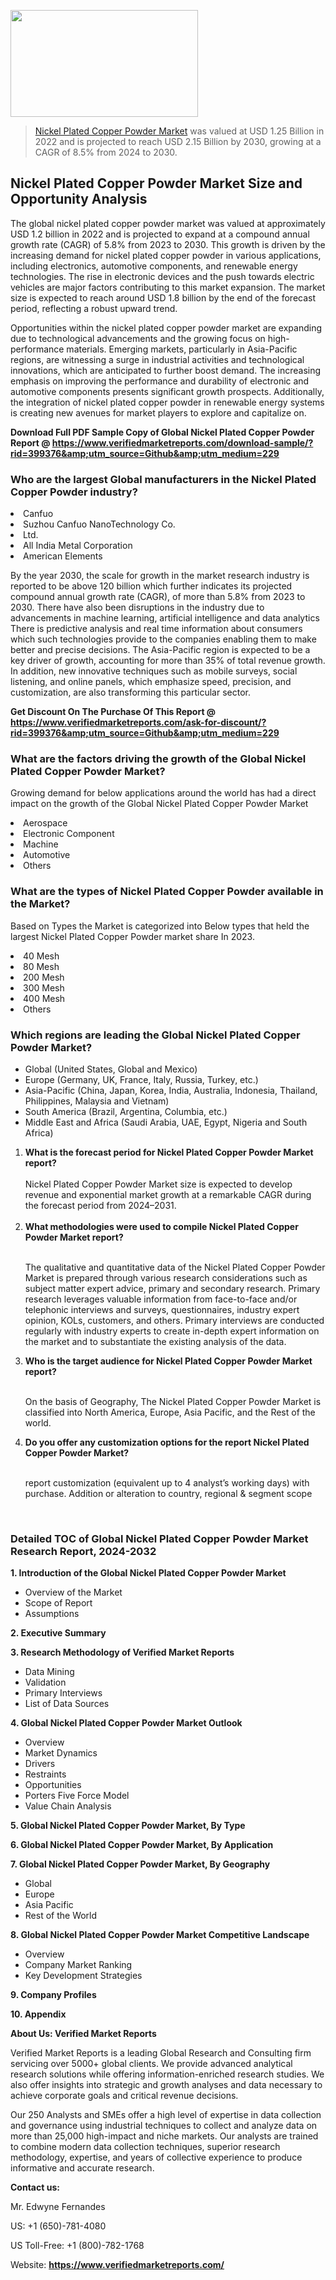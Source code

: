 <img src="https://ffe5etoiles.com/wp-content/uploads/2024/12/MST1-300x171.png" alt="" width="300" height="171" class="alignnone size-medium wp-image-20088" /><blockquote><p><p><a href="https://www.verifiedmarketreports.com/download-sample/?rid=399376&utm_source=Github&utm_medium=229" target="_blank">Nickel Plated Copper Powder Market</a> was valued at USD 1.25 Billion in 2022 and is projected to reach USD 2.15 Billion by 2030, growing at a CAGR of 8.5% from 2024 to 2030.</p></blockquote><p><h2>Nickel Plated Copper Powder Market Size and Opportunity Analysis</h2><p>The global nickel plated copper powder market was valued at approximately USD 1.2 billion in 2022 and is projected to expand at a compound annual growth rate (CAGR) of 5.8% from 2023 to 2030. This growth is driven by the increasing demand for nickel plated copper powder in various applications, including electronics, automotive components, and renewable energy technologies. The rise in electronic devices and the push towards electric vehicles are major factors contributing to this market expansion. The market size is expected to reach around USD 1.8 billion by the end of the forecast period, reflecting a robust upward trend.</p><p>Opportunities within the nickel plated copper powder market are expanding due to technological advancements and the growing focus on high-performance materials. Emerging markets, particularly in Asia-Pacific regions, are witnessing a surge in industrial activities and technological innovations, which are anticipated to further boost demand. The increasing emphasis on improving the performance and durability of electronic and automotive components presents significant growth prospects. Additionally, the integration of nickel plated copper powder in renewable energy systems is creating new avenues for market players to explore and capitalize on.</p></p><p class=""><strong>Download Full PDF Sample Copy of Global Nickel Plated Copper Powder Report @ <a href="https://www.verifiedmarketreports.com/download-sample/?rid=399376&amp;utm_source=Github&amp;utm_medium=229" target="_blank">https://www.verifiedmarketreports.com/download-sample/?rid=399376&amp;utm_source=Github&amp;utm_medium=229</a></strong></p><h3 id="" class="">Who are the largest Global manufacturers in the Nickel Plated Copper Powder industry?</h3><p><li>Canfuo</li><li> Suzhou Canfuo NanoTechnology Co.</li><li> Ltd.</li><li> All India Metal Corporation</li><li> American Elements</li></p><div class=""><div class="" dir="" data-message-author-role="" data-message-id="" data-message-model-slug=""><div class=""><div class=""><div class=""><div class="" dir="" data-message-author-role="" data-message-id="" data-message-model-slug=""><div class=""><div class=""><p>By the year 2030, the scale for growth in the market research industry is reported to be above 120 billion which further indicates its projected compound annual growth rate (CAGR), of more than 5.8% from 2023 to 2030. There have also been disruptions in the industry due to advancements in machine learning, artificial intelligence and data analytics There is predictive analysis and real time information about consumers which such technologies provide to the companies enabling them to make better and precise decisions. The Asia-Pacific region is expected to be a key driver of growth, accounting for more than 35% of total revenue growth. In addition, new innovative techniques such as mobile surveys, social listening, and online panels, which emphasize speed, precision, and customization, are also transforming this particular sector.</p><p><strong>Get Discount On The Purchase Of This Report @&nbsp; <a href="https://www.verifiedmarketreports.com/ask-for-discount/?rid=399376&amp;utm_source=Github&amp;utm_medium=229" target="_blank">https://www.verifiedmarketreports.com/ask-for-discount/?rid=399376&amp;utm_source=Github&amp;utm_medium=229</a></strong></p></div></div></div></div></div></div></div></div><h3 id="" class="">What are the factors driving the growth of the Global Nickel Plated Copper Powder Market?</h3><p id="" class="">Growing demand for below applications around the world has had a direct impact on the growth of the Global Nickel Plated Copper Powder Market</p><p id="" class=""><li>Aerospace</li><li> Electronic Component</li><li> Machine</li><li> Automotive</li><li> Others</li></p><h3 id="" class="">What are the types of Nickel Plated Copper Powder available in the Market?</h3><p id="" class="">Based on Types the Market is categorized into Below types that held the largest Nickel Plated Copper Powder market share In 2023.</p><p id="" class=""><li>40 Mesh</li><li> 80 Mesh</li><li> 200 Mesh</li><li> 300 Mesh</li><li> 400 Mesh</li><li> Others</li></p><h3 id="" class="">Which regions are leading the Global Nickel Plated Copper Powder Market?</h3><ul><li>Global (United States, Global and Mexico)</li><li>Europe (Germany, UK, France, Italy, Russia, Turkey, etc.)</li><li>Asia-Pacific (China, Japan, Korea, India, Australia, Indonesia, Thailand, Philippines, Malaysia and Vietnam)</li><li>South America (Brazil, Argentina, Columbia, etc.)</li><li>Middle East and Africa (Saudi Arabia, UAE, Egypt, Nigeria and South Africa)</li></ul><p><ol><li><strong>What is the forecast period for Nickel Plated Copper Powder Market report?<br /></strong><br /><span data-sheets-root="1" data-sheets-value="{&quot;1&quot;:2,&quot;2&quot;:&quot;XXXX size is expected to develop revenue and exponential market growth at a remarkable CAGR during the forecast period from 2024&ndash;2030.&quot;}" data-sheets-userformat="{&quot;2&quot;:12674,&quot;4&quot;:{&quot;1&quot;:2,&quot;2&quot;:16776960},&quot;10&quot;:2,&quot;11&quot;:0,&quot;15&quot;:&quot;Arial&quot;,&quot;16&quot;:12}">Nickel Plated Copper Powder Market size is expected to develop revenue and exponential market growth at a remarkable CAGR during the forecast period from 2024&ndash;2031.</span><br /><br /></li><li><strong>What methodologies were used to compile Nickel Plated Copper Powder Market report?<br /><br /></strong><p>The qualitative and quantitative data of the&nbsp;Nickel Plated Copper Powder Market is prepared through various research considerations such as subject matter expert advice, primary and secondary research. Primary research leverages valuable information from face-to-face and/or telephonic interviews and surveys, questionnaires, industry expert opinion, KOLs, customers, and others. Primary interviews are conducted regularly with industry experts to create in-depth expert information on the market and to substantiate the existing analysis of the data.&nbsp;</p></li><li><strong>Who is the target audience for Nickel Plated Copper Powder Market report?<br /><br /></strong><p>On the basis of Geography, The&nbsp;Nickel Plated Copper Powder Market is classified into North America, Europe, Asia Pacific, and the Rest of the world.</p></li><li><strong>Do you offer any customization options for the report Nickel Plated Copper Powder Market?<br /><br /></strong><p>report customization (equivalent up to 4 analyst&rsquo;s working days) with purchase. Addition or alteration to country, regional &amp; segment scope</p><p>&nbsp;</p></li></ol></p><h3 id="" class="">Detailed TOC of Global Nickel Plated Copper Powder Market Research Report, 2024-2032</h3><p id="" class=""><strong>1. Introduction of the Global Nickel Plated Copper Powder Market</strong></p><ul><li>Overview of the Market</li><li>Scope of Report</li><li>Assumptions</li></ul><p id="" class=""><strong>2. Executive Summary</strong></p><p id="" class=""><strong>3. Research Methodology of&nbsp;Verified Market Reports</strong></p><ul><li>Data Mining</li><li>Validation</li><li>Primary Interviews</li><li>List of Data Sources</li></ul><p id="" class=""><strong>4. Global Nickel Plated Copper Powder Market Outlook</strong></p><ul><li>Overview</li><li>Market Dynamics</li><li>Drivers</li><li>Restraints</li><li>Opportunities</li><li>Porters Five Force Model</li><li>Value Chain Analysis</li></ul><p id="" class=""><strong>5. Global Nickel Plated Copper Powder Market, By&nbsp;Type</strong></p><p id="" class=""><strong>6. Global Nickel Plated Copper Powder Market, By Application</strong></p><p id="" class=""><strong>7. Global Nickel Plated Copper Powder Market, By Geography</strong></p><ul><li>Global</li><li>Europe</li><li>Asia Pacific</li><li>Rest of the World</li></ul><p id="" class=""><strong>8. Global Nickel Plated Copper Powder Market Competitive Landscape</strong></p><ul><li>Overview</li><li>Company Market Ranking</li><li>Key Development Strategies</li></ul><p id="" class=""><strong>9. Company Profiles</strong></p><p id="" class=""><strong>10. Appendix</strong></p><p id="" class=""><strong>About Us: Verified Market Reports</strong></p><p id="" class="">Verified Market Reports is a leading Global Research and Consulting firm servicing over 5000+ global clients. We provide advanced analytical research solutions while offering information-enriched research studies. We also offer insights into strategic and growth analyses and data necessary to achieve corporate goals and critical revenue decisions.</p><p id="" class="">Our 250 Analysts and SMEs offer a high level of expertise in data collection and governance using industrial techniques to collect and analyze data on more than 25,000 high-impact and niche markets. Our analysts are trained to combine modern data collection techniques, superior research methodology, expertise, and years of collective experience to produce informative and accurate research.</p><p id="" class=""><strong>Contact us:</strong></p><p id="" class="">Mr. Edwyne Fernandes</p><p id="" class="">US: +1 (650)-781-4080</p><p id="" class="">US Toll-Free: +1 (800)-782-1768</p><p id="" class="">Website: <a target="" data-test-app-aware-link=""><strong>https://www.verifiedmarketreports.com/</strong></a></p>
